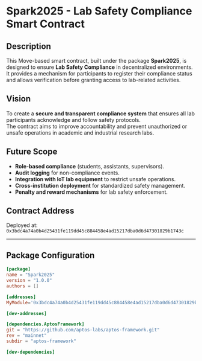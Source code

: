 # Spark2025 - Lab Safety Compliance Smart Contract

## Description
This Move-based smart contract, built under the package **Spark2025**, is designed to ensure **Lab Safety Compliance** in decentralized environments.  
It provides a mechanism for participants to register their compliance status and allows verification before granting access to lab-related activities.

## Vision
To create a **secure and transparent compliance system** that ensures all lab participants acknowledge and follow safety protocols.  
The contract aims to improve accountability and prevent unauthorized or unsafe operations in academic and industrial research labs.

## Future Scope
- **Role-based compliance** (students, assistants, supervisors).  
- **Audit logging** for non-compliance events.  
- **Integration with IoT lab equipment** to restrict unsafe operations.  
- **Cross-institution deployment** for standardized safety management.  
- **Penalty and reward mechanisms** for lab safety enforcement.  

## Contract Address
Deployed at:  
`0x3bdc4a74a0b4d25431fe119dd45c884458e4ad15217dba0d6d47301829b1743c`

---

## Package Configuration
```toml
[package]
name = "Spark2025"
version = "1.0.0"
authors = []

[addresses]
MyModule='0x3bdc4a74a0b4d25431fe119dd45c884458e4ad15217dba0d6d47301829b1743c'

[dev-addresses]

[dependencies.AptosFramework]
git = "https://github.com/aptos-labs/aptos-framework.git"
rev = "mainnet"
subdir = "aptos-framework"

[dev-dependencies]
